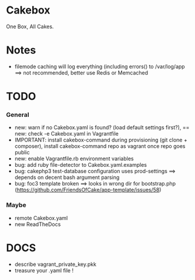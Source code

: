 Cakebox
=======

One Box, All Cakes.

# Notes

- filemode caching will log everything (including errors() to /var/log/app ==> not recommended, better use Redis or Memcached

# TODO

### General

- new: warn if no Cakebox.yaml is found? (load default settings first?), == new: check -e Cakebox.yaml in Vagrantfile
- IMPORTANT: install cakebox-command during provisioning (git clone + composer), install cakebox-command repo as vagrant once repo goes public
- new: enable Vagrantfile.rb environment variables
- bug: add ruby file-detector to Cakebox.yaml.examples
- bug: cakephp3 test-database configuration uses prod-settings ==> depends on decent bash argument parsing
- bug: foc3 template broken ==> looks in wrong dir for bootstrap.php (https://github.com/FriendsOfCake/app-template/issues/58)


### Maybe
- remote Cakebox.yaml
- new ReadTheDocs

# DOCS
- describe vagrant_private_key.pkk
- treasure your .yaml file !

